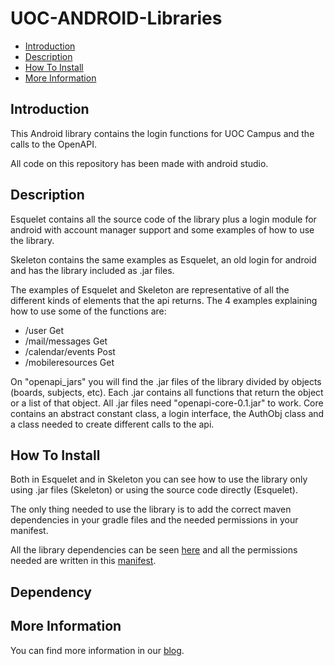 UOC-ANDROID-Libraries
=====================

* [Introduction](#introduction)
* [Description](#description)
* [How To Install](#how-to-install)
* [More Information](#more-information)

## Introduction

This Android library contains the login functions for UOC Campus and the calls to the OpenAPI.

All code on this repository has been made with android studio.

## Description

Esquelet contains all the source code of the library plus a login module for android with account manager support and some examples of how to use the library.

Skeleton contains the same examples as Esquelet, an old login for android and has the library included as .jar files.

The examples of Esquelet and Skeleton are representative of all the different kinds of elements that the api returns. The 4 examples explaining how to use some of the functions are: 

* /user Get
* /mail/messages Get
* /calendar/events Post
* /mobileresources Get

On "openapi_jars" you will find the .jar files of the library divided by objects (boards, subjects, etc). Each .jar contains all functions that return the object or a list of that object.  All .jar files need "openapi-core-0.1.jar" to work. Core contains an abstract constant class, a login interface, the AuthObj class and a class needed to create different calls to the api.

## How To Install

Both in Esquelet and in Skeleton you can see how to use the library only using .jar files (Skeleton) or using the source code directly (Esquelet).

The only thing needed to use the library is to add the correct maven dependencies in your gradle files and the needed permissions in your manifest.

All the library dependencies can be seen [here][Dependencies] and all the permissions needed are written in this [manifest][Manifest].

## Dependency

## More Information

You can find more information in our [blog][OpenApi].

[OpenApi]: http://open-api.uoc.edu/documentacio/uoc-public-api/
[Dependencies]: https://github.com/UOC/UOC-ANDROID-Libraries/blob/master/Skeleton/app/build.gradle
[Manifest]:https://github.com/UOC/UOC-ANDROID-Libraries/blob/master/Skeleton/app/src/main/AndroidManifest.xml
